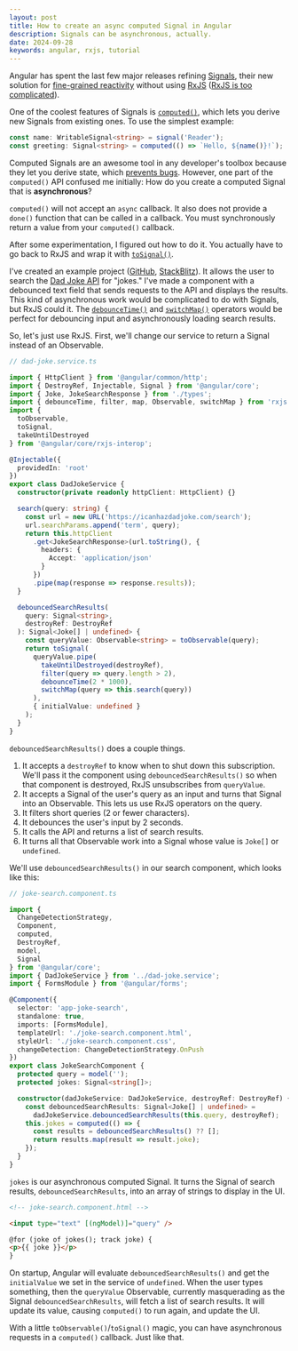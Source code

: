 ```yaml
---
layout: post
title: How to create an async computed Signal in Angular
description: Signals can be asynchronous, actually.
date: 2024-09-28
keywords: angular, rxjs, tutorial
---
```


<script>
  import {base} from '$app/paths';
</script>

Angular has spent the last few major releases refining [Signals](https://angular.dev/guide/signal), their new solution for [fine-grained reactivity](https://docs.solidjs.com/advanced-concepts/fine-grained-reactivity) without using [RxJS](https://rxjs.dev/) ([RxJS is too complicated]({base}/blog/svelte-from-angular-perspective-for-angular#no-rxjs)).

One of the coolest features of Signals is [`computed()`](https://angular.dev/guide/signals#computed-signals), which lets you derive new Signals from existing ones. To use the simplest example:

```typescript
const name: WritableSignal<string> = signal('Reader');
const greeting: Signal<string> = computed(() => `Hello, ${name()}!`);
```

Computed Signals are an awesome tool in any developer's toolbox because they let you derive state, which [prevents bugs]({base}/blog/computed-state-is-great). However, one part of the `computed()` API confused me initially: How do you create a computed Signal that is **asynchronous**?

`computed()` will not accept an `async` callback. It also does not provide a `done()` function that can be called in a callback. You must synchronously return a value from your `computed()` callback.

After some experimentation, I figured out how to do it. You actually have to go back to RxJS and wrap it with [`toSignal()`](https://angular.dev/guide/signals/rxjs-interop#tosignal).

I've created an example project ([GitHub](https://github.com/kyle-n/dad-joker), [StackBlitz](https://stackblitz.com/github/kyle-n/dad-joker?file=README.md)). It allows the user to search the [Dad Joke API](https://icanhazdadjoke.com/api) for "jokes." I've made a component with a debounced text field that sends requests to the API and displays the results. This kind of asynchronous work would be complicated to do with Signals, but RxJS could it. The [`debounceTime()`](https://rxjs.dev/api/operators/debounceTime) and [`switchMap()`](https://rxjs.dev/api/index/function/switchMapTo) operators would be perfect for debouncing input and asynchronously loading search results.

So, let's just use RxJS. First, we'll change our service to return a Signal instead of an Observable.

```typescript
// dad-joke.service.ts

import { HttpClient } from '@angular/common/http';
import { DestroyRef, Injectable, Signal } from '@angular/core';
import { Joke, JokeSearchResponse } from './types';
import { debounceTime, filter, map, Observable, switchMap } from 'rxjs';
import {
  toObservable,
  toSignal,
  takeUntilDestroyed
} from '@angular/core/rxjs-interop';

@Injectable({
  providedIn: 'root'
})
export class DadJokeService {
  constructor(private readonly httpClient: HttpClient) {}

  search(query: string) {
    const url = new URL('https://icanhazdadjoke.com/search');
    url.searchParams.append('term', query);
    return this.httpClient
      .get<JokeSearchResponse>(url.toString(), {
        headers: {
          Accept: 'application/json'
        }
      })
      .pipe(map(response => response.results));
  }

  debouncedSearchResults(
    query: Signal<string>,
    destroyRef: DestroyRef
  ): Signal<Joke[] | undefined> {
    const queryValue: Observable<string> = toObservable(query);
    return toSignal(
      queryValue.pipe(
        takeUntilDestroyed(destroyRef),
        filter(query => query.length > 2),
        debounceTime(2 * 1000),
        switchMap(query => this.search(query))
      ),
      { initialValue: undefined }
    );
  }
}
```

`debouncedSearchResults()` does a couple things.

1. It accepts a `destroyRef` to know when to shut down this subscription. We'll pass it the component using `debouncedSearchResults()` so when that component is destroyed, RxJS unsubscribes from `queryValue`.
2. It accepts a Signal of the user's query as an input and turns that Signal into an Observable. This lets us use RxJS operators on the query.
3. It filters short queries (2 or fewer characters).
4. It debounces the user's input by 2 seconds.
5. It calls the API and returns a list of search results.
6. It turns all that Observable work into a Signal whose value is `Joke[]` or `undefined`.

We'll use `debouncedSearchResults()` in our search component, which looks like this:

```typescript
// joke-search.component.ts

import {
  ChangeDetectionStrategy,
  Component,
  computed,
  DestroyRef,
  model,
  Signal
} from '@angular/core';
import { DadJokeService } from '../dad-joke.service';
import { FormsModule } from '@angular/forms';

@Component({
  selector: 'app-joke-search',
  standalone: true,
  imports: [FormsModule],
  templateUrl: './joke-search.component.html',
  styleUrl: './joke-search.component.css',
  changeDetection: ChangeDetectionStrategy.OnPush
})
export class JokeSearchComponent {
  protected query = model('');
  protected jokes: Signal<string[]>;

  constructor(dadJokeService: DadJokeService, destroyRef: DestroyRef) {
    const debouncedSearchResults: Signal<Joke[] | undefined> =
      dadJokeService.debouncedSearchResults(this.query, destroyRef);
    this.jokes = computed(() => {
      const results = debouncedSearchResults() ?? [];
      return results.map(result => result.joke);
    });
  }
}
```

`jokes` is our asynchronous computed Signal. It turns the Signal of search results, `debouncedSearchResults`, into an array of strings to display in the UI.

```html
<!-- joke-search.component.html -->

<input type="text" [(ngModel)]="query" />

@for (joke of jokes(); track joke) {
<p>{{ joke }}</p>
}
```

On startup, Angular will evaluate `debouncedSearchResults()` and get the `initialValue` we set in the service of `undefined`. When the user types something, then the `queryValue` Observable, currently masquerading as the Signal `debouncedSearchResults`, will fetch a list of search results. It will update its value, causing `computed()` to run again, and update the UI.

With a little `toObservable()`/`toSignal()` magic, you can have asynchronous requests in a `computed()` callback. Just like that.
